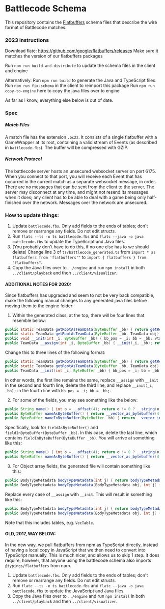 # Battlecode Schema
This repository contains the [Flatbuffers](https://google.github.io/flatbuffers/) schema files that describe the wire format of Battlecode matches.


### 2023 instructions

Download flatc: https://github.com/google/flatbuffers/releases
Make sure it matches the version of our flatbuffers packages

Run `npm run build-and-distribute` to update the schema files in the client and engine

Alternatively:
Run `npm run build` to generate the Java and TypeScript files.
Run `npm run fix-schema` in the client to reimport this package
Run `npm run copy-to-engine` here to copy the java files over to engine

As far as I know, everything else below is out of date.











### Spec

##### Match Files
A match file has the extension `.bc22`. It consists of a single flatbuffer with a GameWrapper at its root, containing a valid stream of Events (as described in `battlecode.fbs`). The buffer will be compressed with GZIP.

##### Network Protocol
The battlecode server hosts an unsecured websocket server on port 6175. When you connect to that port, you will receive each Event that has occurred in the current match as a separate websocket message, in order. There are no messages that can be sent from the client to the server. The server may disconnect at any time, and might not resend its messages when it does; any client has to be able to deal with a game being only half-finished over the network. Messages over the network are unsecured.

### How to update things:

1. Update `battlecode.fbs`. Only add fields to the ends of tables; don't remove or rearrange any fields. Do not edit structs.
2. Run `flatc --ts -o ts battlecode.fbs` and `flatc --java -o java battlecode.fbs` to update the TypeScript and Java files.
3. (You probably don't have to do this, if no one else has to we should delete) Change line 3 of `ts/battlecode_generated.ts` from `import * as flatbuffers from 'flatbuffers'"` to `import { flatbuffers } from "flatbuffers"`.
4. Copy the Java files over to `../engine` and run `npm install` in both `../client/playback` and then `../client/visualizer`.

#### ADDITIONAL NOTES FOR 2020:
Since flatbuffers has upgraded and seem to not be very back compatible, make the following manual changes to any generated java files before moving them to the engine folder:

1. Within the generated class, at the top, there will be four lines that resemble below:
```java
public static TeamData getRootAsTeamData(ByteBuffer _bb) { return getRootAsTeamData(_bb, new TeamData()); }
public static TeamData getRootAsTeamData(ByteBuffer _bb, TeamData obj) { _bb.order(ByteOrder.LITTLE_ENDIAN); return (obj.__assign(_bb.getInt(_bb.position()) + _bb.position(), _bb)); }
public void __init(int _i, ByteBuffer _bb) { bb_pos = _i; bb = _bb; vtable_start = bb_pos - bb.getInt(bb_pos); vtable_size = bb.getShort(vtable_start); }
public TeamData __assign(int _i, ByteBuffer _bb) { __init(_i, _bb); return this; }
```
Change this to three lines of the following format:
```java
public static TeamData getRootAsTeamData(ByteBuffer _bb) { return getRootAsTeamData(_bb, new TeamData()); }
public static TeamData getRootAsTeamData(ByteBuffer _bb, TeamData obj) { _bb.order(ByteOrder.LITTLE_ENDIAN); return (obj.__init(_bb.getInt(_bb.position()) + _bb.position(), _bb)); }
public TeamData __init(int _i, ByteBuffer _bb) { bb_pos = _i; bb = _bb; return this; }
```
In other words, the first line remains the same, replace `__assign` with `__init` in the second and fourth line, delete the third line, and replace `__init(_i, _bb);` in the fourth line with `bb_pos = _i; bb = _bb;`.

2. For some of the fields, you may see something like the below:
```java
public String name() { int o = __offset(4); return o != 0 ? __string(o + bb_pos) : null; }
public ByteBuffer nameAsByteBuffer() { return __vector_as_bytebuffer(4, 1); }
public ByteBuffer nameInByteBuffer(ByteBuffer _bb) { return __vector_in_bytebuffer(_bb, 4, 1); }
```
Specifically, look for `fieldAsByteBuffer()` and `fieldInByteBuffer(ByteBuffer _bb)`. In this case, delete the last line, which contains `fieldInByteBuffer(ByteBuffer _bb)`. You will arrive at something like this:
```java
public String name() { int o = __offset(4); return o != 0 ? __string(o + bb_pos) : null; }
public ByteBuffer nameAsByteBuffer() { return __vector_as_bytebuffer(4, 1); }
```

3. For Object array fields, the generated file will contain something like this:
```java
public BodyTypeMetadata bodyTypeMetadata(int j) { return bodyTypeMetadata(new BodyTypeMetadata(), j); }
public BodyTypeMetadata bodyTypeMetadata(BodyTypeMetadata obj, int j) { int o = __offset(8); return o != 0 ? obj.__assign(__indirect(__vector(o) + j * 4), bb) : null; }
```
Replace every case of `__assign` with `__init`. This will result in something like this:
```java
public BodyTypeMetadata bodyTypeMetadata(int j) { return bodyTypeMetadata(new BodyTypeMetadata(), j); }
public BodyTypeMetadata bodyTypeMetadata(BodyTypeMetadata obj, int j) { int o = __offset(8); return o != 0 ? obj.__init(__indirect(__vector(o) + j * 4), bb) : null; }
```
Note that this includes tables, e.g. `VecTable`.

#### OLD, 2017, WAY BELOW:

In the new way, we pull flatbuffers from npm as TypeScript directly, instead of having a local copy in JavaScript that we then need to convert into TypeScript manually. This is much nicer, and allows us to skip 1 step. It does require, however, that anyone using the battlecode schema also imports `@typings/flatbuffers` from npm.

1. Update `battlecode.fbs`. Only add fields to the ends of tables; don't remove or rearrange any fields. Do not edit structs.
2. Run `flatc --ts -o ts battlecode.fbs` and `flatc --java -o java battlecode.fbs` to update the JavaScript and Java files.
3. Copy the Java files over to `../engine` and run `npm install` in both `../client/playback` and then `../client/visualizer`.
